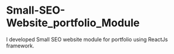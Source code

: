 # Small-SEO-Website_portfolio_Module
I developed Small SEO website module for portfolio using ReactJs framework.
